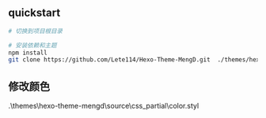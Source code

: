 ## quickstart
```bash
# 切换到项目根目录

# 安装依赖和主题
npm install
git clone https://github.com/Lete114/Hexo-Theme-MengD.git  ./themes/hexo-theme-mengd
```

## 修改颜色
.\themes\hexo-theme-mengd\source\css\_partial\color.styl